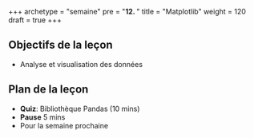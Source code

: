 +++
archetype = "semaine"
pre = "<b>12. </b>"
title = "Matplotlib"
weight = 120
draft = true
+++

## Objectifs de la leçon

- Analyse et visualisation des données


## Plan de la leçon

- **Quiz**:  Bibliothèque Pandas (10 mins)
- **Pause** 5 mins
- Pour la semaine prochaine

